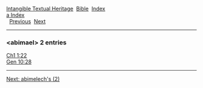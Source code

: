 [Intangible Textual Heritage](../../index)  [Bible](../index) 
[Index](index)   
[a Index](_a_)  
  [Previous](c00056)  [Next](c00058) 

------------------------------------------------------------------------

### &lt;abimael&gt; 2 entries

[Ch1 1:22](../kjv/ch1001.htm#022)  
[Gen 10:28](../kjv/gen010.htm#028)  

------------------------------------------------------------------------

[Next: abimelech's (2)](c00058)
